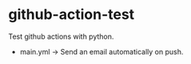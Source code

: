 # github-action-test
Test github actions with python. 
- main.yml -> Send an email automatically on push. 
